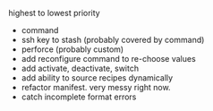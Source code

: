 highest to lowest priority
* command
* ssh key to stash (probably covered by command)
* perforce (probably custom)
* add reconfigure command to re-choose values
* add activate, deactivate, switch
* add ability to source recipes dynamically
* refactor manifest. very messy right now.
* catch incomplete format errors
